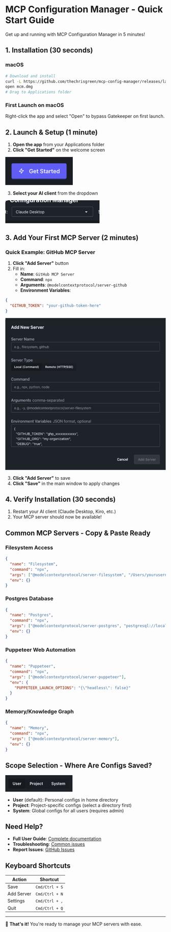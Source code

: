 # MCP Configuration Manager - Quick Start Guide

Get up and running with MCP Configuration Manager in 5 minutes!

## 1. Installation (30 seconds)

### macOS
```bash
# Download and install
curl -L https://github.com/thechrisgreen/mcp-config-manager/releases/latest/download/MCP-Configuration-Manager.dmg -o mcm.dmg
open mcm.dmg
# Drag to Applications folder
```

### First Launch on macOS
Right-click the app and select "Open" to bypass Gatekeeper on first launch.

## 2. Launch & Setup (1 minute)

1. **Open the app** from your Applications folder
2. **Click "Get Started"** on the welcome screen

![Get Started](userguide/00-landing-get-started-button.png)

3. **Select your AI client** from the dropdown

![Client Selection](userguide/01-main-client-dropdown.png)

## 3. Add Your First MCP Server (2 minutes)

### Quick Example: GitHub MCP Server

1. **Click "Add Server"** button
2. Fill in:
   - **Name**: `GitHub MCP Server`
   - **Command**: `npx`
   - **Arguments**: `@modelcontextprotocol/server-github`
   - **Environment Variables**:
```json
{
  "GITHUB_TOKEN": "your-github-token-here"
}
```

![Add Server](userguide/03-add-server-complete.png)

3. **Click "Add Server"** to save
4. **Click "Save"** in the main window to apply changes

## 4. Verify Installation (30 seconds)

1. Restart your AI client (Claude Desktop, Kiro, etc.)
2. Your MCP server should now be available!

## Common MCP Servers - Copy & Paste Ready

### Filesystem Access
```json
{
  "name": "Filesystem",
  "command": "npx",
  "args": ["@modelcontextprotocol/server-filesystem", "/Users/yourusername/Documents"],
  "env": {}
}
```

### Postgres Database
```json
{
  "name": "Postgres",
  "command": "npx",
  "args": ["@modelcontextprotocol/server-postgres", "postgresql://localhost/mydb"],
  "env": {}
}
```

### Puppeteer Web Automation
```json
{
  "name": "Puppeteer",
  "command": "npx",
  "args": ["@modelcontextprotocol/server-puppeteer"],
  "env": {
    "PUPPETEER_LAUNCH_OPTIONS": "{\"headless\": false}"
  }
}
```

### Memory/Knowledge Graph
```json
{
  "name": "Memory",
  "command": "npx",
  "args": ["@modelcontextprotocol/server-memory"],
  "env": {}
}
```

## Scope Selection - Where Are Configs Saved?

![Scope Buttons](userguide/01-main-scope-buttons.png)

- **User** (default): Personal configs in home directory
- **Project**: Project-specific configs (select a directory first)
- **System**: Global configs for all users (requires admin)

## Need Help?

- **Full User Guide**: [Complete documentation](USER_GUIDE.md)
- **Troubleshooting**: [Common issues](USER_GUIDE.md#troubleshooting)
- **Report Issues**: [GitHub Issues](https://github.com/thechrisgreen/mcp-config-manager/issues)

## Keyboard Shortcuts

| Action | Shortcut |
|--------|----------|
| Save | `Cmd/Ctrl + S` |
| Add Server | `Cmd/Ctrl + N` |
| Settings | `Cmd/Ctrl + ,` |
| Quit | `Cmd/Ctrl + Q` |

---

🎉 **That's it!** You're ready to manage your MCP servers with ease.